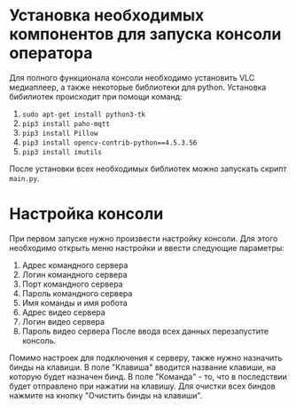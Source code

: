 # Установка необходимых компонентов для запуска консоли оператора
Для полного функционала консоли необходимо установить VLC медиаплеер, а также некоторые библиотеки для python.
Установка бибилиотек происходит при помощи команд:
1. `sudo apt-get install python3-tk`
2. `pip3 install paho-mqtt`
3. `pip3 install Pillow`
4. `pip3 install opencv-contrib-python==4.5.3.56`
5. `pip3 install imutils`

После установки всех необходимых библиотек можно запускать скрипт `main.py`.
# Настройка консоли
При первом запуске нужно произвести настройку консоли. Для этого необходимо открыть меню настройки и ввести следующие параметры:
1. Адрес командного сервера
2. Логин командного сервера
3. Порт командного сервера
4. Пароль командного сервера
5. Имя команды и имя робота
6. Адрес видео сервера
7. Логин видео сервера
8. Пароль видео сервера
После ввода всех данных перезапустите консоль.

Помимо настроек для подключения к серверу, также нужно назначить бинды на клавиши. В поле "Клавиша" вводится название клавиши, на которую будет назначен бинд. В поле "Команда" - то, что в последствии будет отправлено при нажатии на клавишу.
Для очистки всех биндов нажмите на кнопку "Очистить бинды на клавиши".

